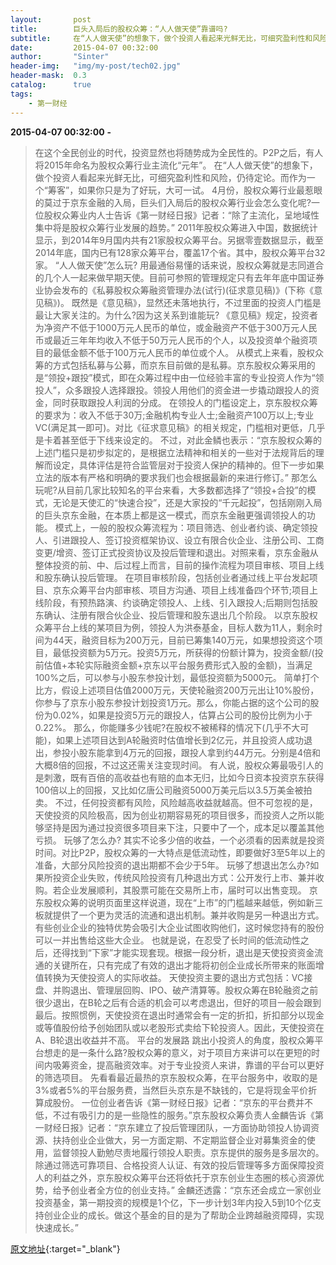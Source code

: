 ```yaml
---
layout:       post
title:        巨头入局后的股权众筹：“人人做天使”靠谱吗?
subtitle:     在“人人做天使”的想象下，做个投资人看起来光鲜无比，可细究盈利性和风险，仍待定论。而作为一个“筹客”，如果你只是为了好玩，大可一试。跳出小投资人的角度，股权众筹平台想走的是一条什么路?股权众筹的意义，对于项目方来讲可以在更短的时间内吸筹资金，提高融资效率。对于专业投资人来讲，靠谱的平台可以更好的筛选项目。
date:         2015-04-07 00:32:00
author:       "Sinter"
header-img:   "img/my-post/tech02.jpg"
header-mask:  0.3
catalog:      true
tags:
    - 第一财经
---
```


**2015-04-07 00:32:00**  **-**

> 在这个全民创业的时代，投资显然也将随势成为全民性的。P2P之后，有人将2015年命名为股权众筹行业主流化“元年”。
在“人人做天使”的想象下，做个投资人看起来光鲜无比，可细究盈利性和风险，仍待定论。而作为一个“筹客”，如果你只是为了好玩，大可一试。
4月份，股权众筹行业最惹眼的莫过于京东金融的入局，巨头们入局后的股权众筹行业会怎么变化呢?一位股权众筹业内人士告诉《第一财经日报》记者：“除了主流化，呈地域性集中将是股权众筹行业发展的趋势。”
2011年股权众筹进入中国，数据统计显示，到2014年9月国内共有21家股权众筹平台。另据零壹数据显示，截至2014年底，国内已有128家众筹平台，覆盖17个省。其中，股权众筹平台32家。
“人人做天使”怎么玩?
用最通俗易懂的话来说，股权众筹就是志同道合的几个人一起来做早期天使。目前可参照的管理规定只有去年年底中国证券业协会发布的《私募股权众筹融资管理办法(试行)(征求意见稿)》(下称《意见稿》)。
既然是《意见稿》，显然还未落地执行，不过里面的投资人门槛是最让大家关注的。为什么?因为这关系到谁能玩?
《意见稿》规定，投资者为净资产不低于1000万元人民币的单位，或金融资产不低于300万元人民币或最近三年年均收入不低于50万元人民币的个人，以及投资单个融资项目的最低金额不低于100万元人民币的单位或个人。
从模式上来看，股权众筹的方式包括私募与公募，而京东目前做的是私募。京东股权众筹采用的是“领投+跟投”模式，即在众筹过程中由一位经验丰富的专业投资人作为“领投人”，众多跟投人选择跟投。领投人用他们的资金进一步撬动跟投人的资金，同时获取跟投人利润的分成。
在领投人的门槛设定上，京东股权众筹的要求为：收入不低于30万;金融机构专业人士;金融资产100万以上;专业VC(满足其一即可)。对比《征求意见稿》的相关规定，门槛相对更低，几乎是卡着甚至低于下线来设定的。
不过，对此金鳞也表示：“京东股权众筹的上述门槛只是初步拟定的，是根据立法精神和相关的一些对于法规背后的理解而设定，具体评估是符合监管层对于投资人保护的精神的。但下一步如果立法的版本有严格和明确的要求我们也会根据最新的来进行修订。”
那怎么玩呢?从目前几家比较知名的平台来看，大多数都选择了“领投+合投”的模式，无论是天使汇的“快速合投”，还是大家投的“千元起投”，包括刚刚入局的巨头京东金融，在本质上都是这一模式，而京东金融更强调领投人的功能。
模式上，一般的股权众筹流程为：项目筛选、创业者约谈、确定领投人、引进跟投人、签订投资框架协议、设立有限合伙企业、注册公司、工商变更/增资、签订正式投资协议及投后管理和退出。对照来看，京东金融从整体投资的前、中、后过程上而言，目前的操作流程为项目审核、项目上线和股东确认投后管理。
在项目审核阶段，包括创业者通过线上平台发起项目、京东众筹平台内部审核、项目方沟通、项目上线准备四个环节;项目上线阶段，有预热路演、约谈确定领投人、上线、引入跟投人;后期则包括股东确认、注册有限合伙企业、投后管理和股东退出几个阶段。
以京东股权众筹平台上线的某项目为例，领投人为洪泰基金，目标人数为11人，剩余时间为44天，融资目标为200万元，目前已筹集140万元，如果想投资这个项目，最低投资额为5万元。投资5万元，所获得的份额计算为，投资金额/(投前估值+本轮实际融资金额+京东以平台服务费形式入股的金额)，当满足100%之后，可以参与小股东参投计划，最低投资额为5000元。
简单打个比方，假设上述项目估值2000万元，天使轮融资200万元出让10%股份，你参与了京东小股东参投计划投资1万元。那么，你能占据的这个公司的股份为0.02%，如果是投资5万元的跟投人，估算占公司的股份比例为小于0.22%。
那么，你能赚多少钱呢?在股权不被稀释的情况下(几乎不大可能)，如果上述项目达到A轮融资时估值增长到2亿元，并且投资人成功退出，参投小股东能拿到4万元的回报，跟投人拿到约44万元。分别是4倍和大概8倍的回报，不过这还需关注变现时间。
有人说，股权众筹最吸引人的是刺激，既有百倍的高收益也有赔的血本无归，比如今日资本投资京东获得100倍以上的回报，又比如亿唐公司融资5000万美元后以3.5万美金被拍卖。
不过，任何投资都有风险，风险越高收益就越高。但不可忽视的是，天使投资的风险极高，因为创业初期容易死的项目很多，而投资人之所以能够坚持是因为通过投资很多项目来下注，只要中了一个，成本足以覆盖其他亏损。
玩够了怎么办?
其实不论多少倍的收益，一个必须看的因素就是投资时间。对比P2P，股权众筹的一大特点是低流动性，即要做好3至5年以上的准备，大部分风险投资的退出期都不会少于5年。
玩够了想退出怎么办?如果所投资企业失败，传统风险投资有几种退出方式：公开发行上市、兼并收购。若企业发展顺利，其股票可能在交易所上市，届时可以出售变现。
京东股权众筹的说明页面里这样说道，现在“上市”的门槛越来越低，例如新三板就提供了一个更为灵活的流通和退出机制。兼并收购是另一种退出方式。有些创业企业的独特优势会吸引大企业试图收购他们，这时候您持有的股份可以一并出售给这些大企业。
也就是说，在忍受了长时间的低流动性之后，还得找到“下家”才能实现套现。根据一段分析，退出是天使投资资金流通的关键所在，只有完成了有效的退出才能将初创企业成长所带来的账面增值转换为天使投资人的实际收益。
天使投资主要的退出方式包括：VC接盘、并购退出、管理层回购、IPO、破产清算等。股权众筹在B轮融资之前很少退出，在B轮之后有合适的机会可以考虑退出，但好的项目一般会跟到最后。按照惯例，天使投资在退出时通常会有一定的折扣，折扣部分以现金或等值股份给予创始团队或以老股形式卖给下轮投资人。因此，天使投资在A、B轮退出收益并不高。
平台的发展路
跳出小投资人的角度，股权众筹平台想走的是一条什么路?股权众筹的意义，对于项目方来讲可以在更短的时间内吸筹资金，提高融资效率。对于专业投资人来讲，靠谱的平台可以更好的筛选项目。
先看看最近最热的京东股权众筹，在平台服务中，收取的是3%或者5%的平台服务费，当然巨头京东是不缺钱的，它是将现金平价折算成股份。
一位创业者告诉《第一财经日报》记者：“京东的平台费并不低，不过有吸引力的是一些隐性的服务。”京东股权众筹负责人金麟告诉《第一财经日报》记者：“京东建立了投后管理团队，一方面协助领投人协调资源、扶持创业企业做大，另一方面定期、不定期监督企业对募集资金的使用，监督领投人勤勉尽责地履行领投人职责。京东提供的服务是多层次的。除通过筛选可靠项目、合格投资人认证、有效的投后管理等多方面保障投资人的利益之外，京东股权众筹平台还将依托于京东创业生态圈的核心资源优势，给予创业者全方位的创业支持。”
金麟还透露：“京东还会成立一家创业投资基金，第一期投资的规模是1个亿，下一步计划3年内投入5到10个亿支持创业企业的成长。做这个基金的目的是为了帮助企业跨越融资障碍，实现快速成长。”


[原文地址](http://www.yicai.com/news/4601761.html){:target="_blank"}



